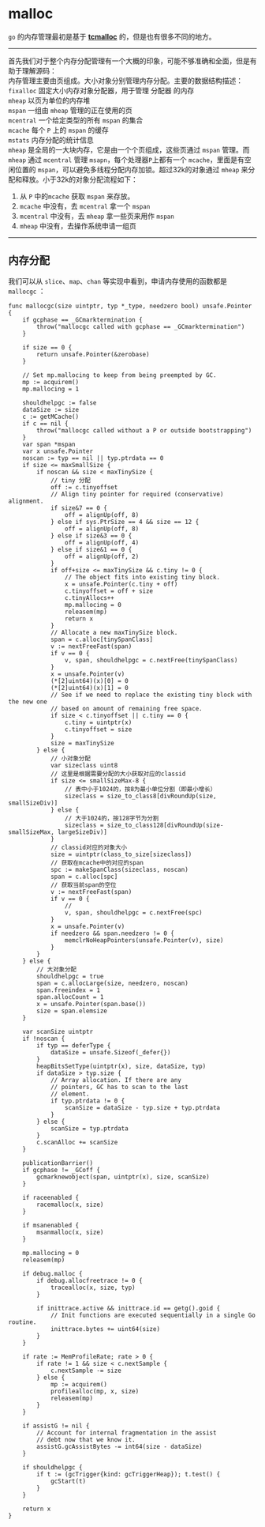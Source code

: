 # malloc
`go` 的内存管理最初是基于 **[tcmalloc](http://goog-perftools.sourceforge.net/doc/tcmalloc.html)** 的，但是也有很多不同的地方。  

-----------------------------------------------------------------------
首先我们对于整个内存分配管理有一个大概的印象，可能不够准确和全面，但是有助于理解源码：  
内存管理主要由页组成。大小对象分别管理内存分配。主要的数据结构描述：
`fixalloc` 固定大小内存对象分配器，用于管理 分配器 的内存  
`mheap` 以页为单位的内存堆  
`mspan` 一组由 `mheap` 管理的正在使用的页  
`mcentral` 一个给定类型的所有 `mspan` 的集合  
`mcache` 每个 `P` 上的 `mspan` 的缓存  
`mstats` 内存分配的统计信息  
`mheap` 是全局的一大块内存，它是由一个个页组成，这些页通过 `mspan` 管理。而 `mheap` 通过 `mcentral` 管理 `msapn`，每个处理器`P`上都有一个 `mcache`，里面是有空闲位置的 `mspan`，可以避免多线程分配内存加锁。超过32k的对象通过 `mheap` 来分配和释放。小于32k的对象分配流程如下：
1. 从 `P` 中的`mcache` 获取 `mspan` 来存放。
2. `mcache` 中没有，去 `mcentral` 拿一个 `mspan`
3. `mcentral` 中没有，去 `mheap` 拿一些页来用作 `mspan`
4. `mheap` 中没有，去操作系统申请一组页
------------------------------------------------------------------------

## 内存分配
我们可以从 `slice`、`map`、`chan` 等实现中看到，申请内存使用的函数都是 `mallocgc` ：
```
func mallocgc(size uintptr, typ *_type, needzero bool) unsafe.Pointer {
	if gcphase == _GCmarktermination {
		throw("mallocgc called with gcphase == _GCmarktermination")
	}

	if size == 0 {
		return unsafe.Pointer(&zerobase)
	}

	// Set mp.mallocing to keep from being preempted by GC.
	mp := acquirem()
	mp.mallocing = 1

	shouldhelpgc := false
	dataSize := size
	c := getMCache()
	if c == nil {
		throw("mallocgc called without a P or outside bootstrapping")
	}
	var span *mspan
	var x unsafe.Pointer
	noscan := typ == nil || typ.ptrdata == 0
	if size <= maxSmallSize {
		if noscan && size < maxTinySize {
			// tiny 分配
			off := c.tinyoffset
			// Align tiny pointer for required (conservative) alignment.
			if size&7 == 0 {
				off = alignUp(off, 8)
			} else if sys.PtrSize == 4 && size == 12 {
				off = alignUp(off, 8)
			} else if size&3 == 0 {
				off = alignUp(off, 4)
			} else if size&1 == 0 {
				off = alignUp(off, 2)
			}
			if off+size <= maxTinySize && c.tiny != 0 {
				// The object fits into existing tiny block.
				x = unsafe.Pointer(c.tiny + off)
				c.tinyoffset = off + size
				c.tinyAllocs++
				mp.mallocing = 0
				releasem(mp)
				return x
			}
			// Allocate a new maxTinySize block.
			span = c.alloc[tinySpanClass]
			v := nextFreeFast(span)
			if v == 0 {
				v, span, shouldhelpgc = c.nextFree(tinySpanClass)
			}
			x = unsafe.Pointer(v)
			(*[2]uint64)(x)[0] = 0
			(*[2]uint64)(x)[1] = 0
			// See if we need to replace the existing tiny block with the new one
			// based on amount of remaining free space.
			if size < c.tinyoffset || c.tiny == 0 {
				c.tiny = uintptr(x)
				c.tinyoffset = size
			}
			size = maxTinySize
		} else {
			// 小对象分配
			var sizeclass uint8
			// 这里是根据需要分配的大小获取对应的classid
			if size <= smallSizeMax-8 {
				// 表中小于1024的，按8为最小单位分割（即最小增长）
				sizeclass = size_to_class8[divRoundUp(size, smallSizeDiv)]
			} else {
				// 大于1024的，按128字节为分割
				sizeclass = size_to_class128[divRoundUp(size-smallSizeMax, largeSizeDiv)]
			}
			// classid对应的对象大小
			size = uintptr(class_to_size[sizeclass])
			// 获取在mcache中的对应的span
			spc := makeSpanClass(sizeclass, noscan)
			span = c.alloc[spc]
			// 获取当前span的空位
			v := nextFreeFast(span)
			if v == 0 {
				// 
				v, span, shouldhelpgc = c.nextFree(spc)
			}
			x = unsafe.Pointer(v)
			if needzero && span.needzero != 0 {
				memclrNoHeapPointers(unsafe.Pointer(v), size)
			}
		}
	} else {
		// 大对象分配
		shouldhelpgc = true
		span = c.allocLarge(size, needzero, noscan)
		span.freeindex = 1
		span.allocCount = 1
		x = unsafe.Pointer(span.base())
		size = span.elemsize
	}

	var scanSize uintptr
	if !noscan {
		if typ == deferType {
			dataSize = unsafe.Sizeof(_defer{})
		}
		heapBitsSetType(uintptr(x), size, dataSize, typ)
		if dataSize > typ.size {
			// Array allocation. If there are any
			// pointers, GC has to scan to the last
			// element.
			if typ.ptrdata != 0 {
				scanSize = dataSize - typ.size + typ.ptrdata
			}
		} else {
			scanSize = typ.ptrdata
		}
		c.scanAlloc += scanSize
	}

	publicationBarrier()
	if gcphase != _GCoff {
		gcmarknewobject(span, uintptr(x), size, scanSize)
	}

	if raceenabled {
		racemalloc(x, size)
	}

	if msanenabled {
		msanmalloc(x, size)
	}

	mp.mallocing = 0
	releasem(mp)

	if debug.malloc {
		if debug.allocfreetrace != 0 {
			tracealloc(x, size, typ)
		}

		if inittrace.active && inittrace.id == getg().goid {
			// Init functions are executed sequentially in a single Go routine.
			inittrace.bytes += uint64(size)
		}
	}

	if rate := MemProfileRate; rate > 0 {
		if rate != 1 && size < c.nextSample {
			c.nextSample -= size
		} else {
			mp := acquirem()
			profilealloc(mp, x, size)
			releasem(mp)
		}
	}

	if assistG != nil {
		// Account for internal fragmentation in the assist
		// debt now that we know it.
		assistG.gcAssistBytes -= int64(size - dataSize)
	}

	if shouldhelpgc {
		if t := (gcTrigger{kind: gcTriggerHeap}); t.test() {
			gcStart(t)
		}
	}

	return x
}
```
